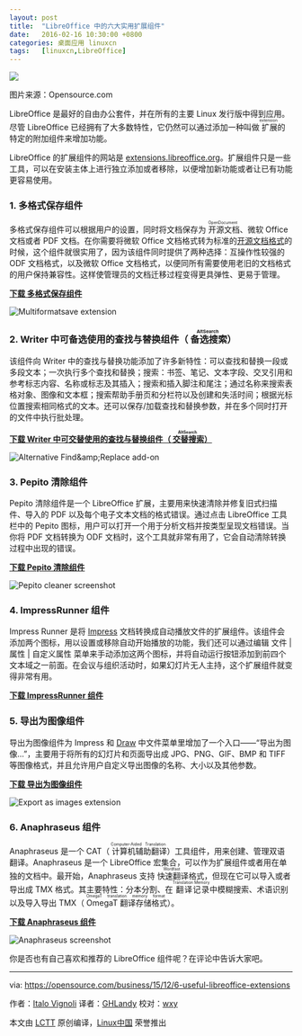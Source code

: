 ```yaml
---
layout: post
title:	"LibreOffice 中的六大实用扩展组件"
date:	2016-02-16 10:30:00 +0800 
categories:	桌面应用 linuxcn 
tags:	[linuxcn,LibreOffice]
---
```



![](/Asserts/Images/album/201602/15/213359o5vaphqm3ayma1vp.png)


图片来源：Opensource.com


LibreOffice 是最好的自由办公套件，并在所有的主要 Linux 发行版中得到应用。尽管 LibreOffice 已经拥有了大多数特性，它仍然可以通过添加一种叫做<ruby> 扩展 <rp>  （ </rp> <rt>  extension </rt> <rp>  ） </rp></ruby>的特定的附加组件来增加功能。


LibreOffice 的扩展组件的网站是 [extensions.libreoffice.org](http://extensions.libreoffice.org/)。扩展组件只是一些工具，可以在安装主体上进行独立添加或者移除，以便增加新功能或者让已有功能更容易使用。


### 1. 多格式保存组件


多格式保存组件可以根据用户的设置，同时将文档保存为<ruby> 开源文档 <rp>  （ </rp> <rt>  OpenDocument </rt> <rp>  ） </rp></ruby>、微软 Office 文档或者 PDF 文档。在你需要将微软 Office 文档格式转为标准的[开源文档格式](http://www.opendocumentformat.org/)的时候，这个组件就很实用了，因为该组件同时提供了两种选择：互操作性较强的 ODF 文档格式，以及微软 Office 文档格式，以便同所有需要使用老旧的文档格式的用户保持兼容性。这样使管理员的文档迁移过程变得更具弹性、更易于管理。


**[下载 多格式保存组件](http://extensions.libreoffice.org/extension-center/multisave-1)**


![Multiformatsave extension](/Asserts/Images/album/201602/15/213401e3xb3xx3ls1xtxwx.png)


### 2. Writer 中可备选使用的查找与替换组件（<ruby> 备选搜索 <rp>  （ </rp> <rt>  AltSearch </rt> <rp>  ） </rp></ruby>）


该组件向 Writer 中的查找与替换功能添加了许多新特性：可以查找和替换一段或多段文本；一次执行多个查找和替换；搜索：书签、笔记、文本字段、交叉引用和参考标志内容、名称或标志及其插入；搜索和插入脚注和尾注；通过名称来搜索表格对象、图像和文本框；搜索帮助手册页和分栏符以及创建和失活时间；根据光标位置搜索相同格式的文本。还可以保存/加载查找和替换参数，并在多个同时打开的文件中执行批处理。


**[下载 Writer 中可交替使用的查找与替换组件（<ruby> 交替搜索 <rp>  （ </rp> <rt>  AltSearch </rt> <rp>  ） </rp></ruby>）](http://extensions.libreoffice.org/extension-center/alternative-dialog-find-replace-for-writer)**


![Alternative Find&amp;amp;Replace add-on](/Asserts/Images/album/201602/15/213405pu3khq3m9orkybx5.png)


### 3. Pepito 清除组件


Pepito 清除组件是一个 LibreOffice 扩展，主要用来快速清除并修复旧式扫描件、导入的 PDF 以及每个电子文本文档的格式错误。通过点击 LibreOffice 工具栏中的 Pepito 图标，用户可以打开一个用于分析文档并按类型呈现文档错误。当你将 PDF 文档转换为 ODF 文档时，这个工具就非常有用了，它会自动清除转换过程中出现的错误。


**[下载 Pepito 清除组件](http://pepitoweb.altervista.org/pepito_cleaner/index.php)**


![Pepito cleaner screenshot](/Asserts/Images/album/201602/15/213406grr3rcffk0i0h0tr.png)


### 4. ImpressRunner 组件


Impress Runner 是将 [Impress](https://www.libreoffice.org/discover/impress/) 文档转换成自动播放文件的扩展组件。该组件会添加两个图标，用以设置或移除自动开始播放的功能，我们还可以通过编辑 文件 | 属性 | 自定义属性 菜单来手动添加这两个图标，并将自动运行按钮添加到前四个文本域之一前面。在会议与组织活动时，如果幻灯片无人主持，这个扩展组件就变得非常有用。


**[下载 ImpressRunner 组件](http://extensions.libreoffice.org/extension-center/impressrunner)**


### 5. 导出为图像组件


导出为图像组件为 Impress 和 [Draw](https://www.libreoffice.org/discover/draw/) 中文件菜单里增加了一个入口——“导出为图像...”，主要用于将所有的幻灯片和页面导出成 JPG、PNG、GIF、BMP 和 TIFF 等图像格式，并且允许用户自定义导出图像的名称、大小以及其他参数。


**[下载 导出为图像组件](http://extensions.libreoffice.org/extension-center/export-as-images)**


![Export as images extension](/Asserts/Images/album/201602/15/213409fv6f760uptwf3vpz.png)


### 6. Anaphraseus 组件


Anaphraseus 是一个 CAT（<ruby> 计算机辅助翻译 <rp>  （ </rp> <rt>  Computer-Aided Translation </rt> <rp>  ） </rp></ruby>）工具组件，用来创建、管理双语翻译。Anaphraseus 是一个 LibreOffice 宏集合，可以作为扩展组件或者用在单独的文档中。最开始，Anaphraseus 支持<ruby> 快速翻译 <rp>  （ </rp> <rt>  Wordfast </rt> <rp>  ） </rp></ruby>格式，但现在它可以导入或者导出成 TMX 格式。其主要特性：分本分割、在<ruby> 翻译记录 <rp>  （ </rp> <rt>  Translation Memory </rt> <rp>  ） </rp></ruby>中模糊搜索、术语识别以及导入导出 TMX（<ruby> OmegaT 翻译存储格式 <rp>  （ </rp> <rt>  OmegaT translation memory format </rt> <rp>  ） </rp></ruby>）。


**[下载 Anaphraseus 组件](http://anaphraseus.sourceforge.net/)**


![Anaphraseus screenshot](/Asserts/Images/album/201602/15/213410i00ccwcz5369e6mh.png)


你是否也有自己喜欢和推荐的 LibreOffice 组件呢？在评论中告诉大家吧。




---


via: <https://opensource.com/business/15/12/6-useful-libreoffice-extensions>


作者：[Italo Vignoli](https://opensource.com/users/italovignoli) 译者：[GHLandy](https://github.com/GHLandy) 校对：[wxy](https://github.com/wxy)


本文由 [LCTT](https://github.com/LCTT/TranslateProject) 原创编译，[Linux中国](https://linux.cn/) 荣誉推出
